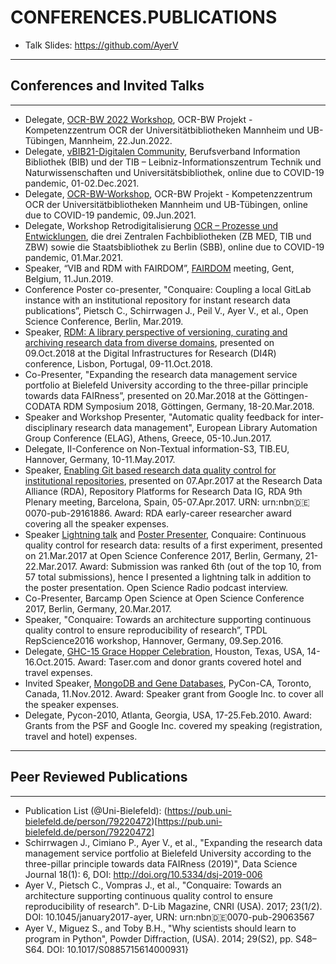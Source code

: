 # CONFERENCES.PUBLICATIONS
* Talk Slides: https://github.com/AyerV

----------------------
## Conferences and Invited Talks
----------------------

* Delegate, [OCR-BW 2022 Workshop](https://ocr-bw.bib.uni-mannheim.de/2022/05/27/workshop/), OCR-BW Projekt - Kompetenzzentrum OCR der Universitätbibliotheken Mannheim und UB-Tübingen, Mannheim, 22.Jun.2022.
* Delegate, [vBIB21-Digitalen Community](https://www.vbib.net/vbib21-programm), Berufsverband Information Bibliothek (BIB) und der TIB – Leibniz-Informationszentrum Technik und Naturwissenschaften und Universitätsbibliothek, online due to COVID-19 pandemic, 01-02.Dec.2021.
* Delegate, [OCR-BW-Workshop](https://ocr-bw.bib.uni-mannheim.de/2021/05/20/2-ocr-bw-workshop/), OCR-BW Projekt - Kompetenzzentrum OCR der Universitätbibliotheken Mannheim und UB-Tübingen, online due to COVID-19 pandemic, 09.Jun.2021.
* Delegate, Workshop Retrodigitalisierung [OCR – Prozesse und Entwicklungen](https://blog.sbb.berlin/save-the-date-3-workshop-retrodigitalisierung-ocr-prozesse-und-entwicklungen-am-1-maerz-2021/), die drei Zentralen Fachbibliotheken (ZB MED, TIB und ZBW) sowie die Staatsbibliothek zu Berlin (SBB), online due to COVID-19 pandemic, 01.Mar.2021.
* Speaker, “VIB and RDM with FAIRDOM”, [FAIRDOM](https://fair-dom.org/) meeting, Gent, Belgium, 11.Jun.2019.
* Conference Poster co-presenter, "Conquaire: Coupling a local GitLab instance with an institutional repository for instant research data publications”, Pietsch C., Schirrwagen J., Peil V., Ayer V., et al., Open Science Conference, Berlin, Mar.2019.
* Speaker, [RDM: A library perspective of versioning, curating and archiving research data from diverse domains](https://github.com/AyerV/2018-div-pub/blob/master/2018-10-09-AyerV-DI4R-konfSlides-lisbon.pdf), presented on 09.Oct.2018 at the Digital Infrastructures for Research (DI4R) conference, Lisbon, Portugal, 09-11.Oct.2018.
* Co-Presenter, "Expanding the research data management service portfolio at Bielefeld University according to the three-pillar principle towards data FAIRness”, presented on 20.Mar.2018 at the Göttingen-CODATA RDM Symposium 2018, Göttingen, Germany, 18-20.Mar.2018.
* Speaker and Workshop Presenter, "Automatic quality feedback for inter-disciplinary research data management", European Library Automation Group Conference (ELAG), Athens, Greece, 05-10.Jun.2017.
* Delegate, II-Conference on Non-Textual information-S3, TIB.EU, Hannover, Germany, 10-11.May.2017.
* Speaker, [Enabling Git based research data quality control for institutional repositories](https://github.com/AyerV/2017-div-pub/blob/master/2017-04-07-AyerV-Conquaire-RDAP9-BCN.pdf), presented on 07.Apr.2017 at the Research Data Alliance (RDA), Repository Platforms for Research Data IG, RDA 9th Plenary meeting, Barcelona, Spain, 05-07.Apr.2017. URN: urn:nbn:de:0070-pub-29161886. Award: RDA early-career researcher award covering all the speaker expenses.
* Speaker [Lightning talk](https://www.open-science-conference.eu/wp-content/uploads/2016/02/06_Talk.pdf) and [Poster Presenter](https://www.open-science-conference.eu/wp-content/uploads/2017/03/06\_Poster.pdf), Conquaire: Continuous quality control for research data: results of a first experiment, presented on 21.Mar.2017 at Open Science Conference 2017, Berlin, Germany, 21-22.Mar.2017. Award: Submission was ranked 6th (out of the top 10, from 57 total submissions), hence I presented a lightning talk in addition to the poster presentation. Open Science Radio podcast interview.
* Co-Presenter, Barcamp Open Science at Open Science Conference 2017, Berlin, Germany, 20.Mar.2017.
* Speaker, "Conquaire: Towards an architecture supporting continuous quality control to ensure reproducibility of research”, TPDL RepScience2016 workshop, Hannover, Germany, 09.Sep.2016.
* Delegate, [GHC-15 Grace Hopper Celebration](https://ghc.anitab.org/about/), Houston, Texas, USA, 14-16.Oct.2015. Award: Taser.com and donor grants covered hotel and travel expenses.
* Invited Speaker, [MongoDB and Gene Databases](http://2012.pycon.ca/talk/29), PyCon-CA, Toronto, Canada, 11.Nov.2012. Award: Speaker grant from Google Inc. to cover all the speaker expenses.
* Delegate, Pycon-2010, Atlanta, Georgia, USA, 17-25.Feb.2010. Award: Grants from the PSF and Google Inc. covered my speaking (registration, travel and hotel) expenses.

----------------------
## Peer Reviewed Publications
----------------------
* Publication List (@Uni-Bielefeld): (https://pub.uni-bielefeld.de/person/79220472)[https://pub.uni-bielefeld.de/person/79220472]
* Schirrwagen J., Cimiano P., Ayer V., et al., "Expanding the research data management service portfolio at Bielefeld University according to the three-pillar principle towards data FAIRness (2019)", Data Science Journal 18(1): 6, DOI: http://doi.org/10.5334/dsj-2019-006
* Ayer V., Pietsch C., Vompras J., et al., "Conquaire: Towards an architecture supporting continuous quality control to ensure reproducibility of research". D-Lib Magazine, CNRI (USA). 2017; 23(1/2). DOI: 10.1045/january2017-ayer, URN: urn:nbn:de:0070-pub-29063567
* Ayer V., Miguez S., and Toby B.H., "Why scientists should learn to program in Python", Powder Diffraction, (USA). 2014; 29(S2), pp. S48–S64. DOI: 10.1017/S0885715614000931}

